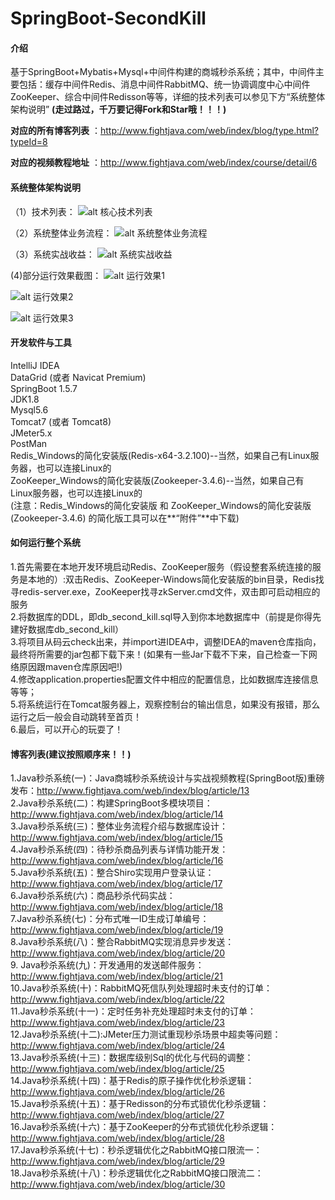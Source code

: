 # SpringBoot-SecondKill

#### 介绍
基于SpringBoot+Mybatis+Mysql+中间件构建的商城秒杀系统；其中，中间件主要包括：缓存中间件Redis、消息中间件RabbitMQ、统一协调调度中心中间件ZooKeeper、综合中间件Redisson等等，详细的技术列表可以参见下方“系统整体架构说明”
**(走过路过，千万要记得Fork和Star哦！！！)**

 **对应的所有博客列表** ：http://www.fightjava.com/web/index/blog/type.html?typeId=8    

 **对应的视频教程地址** ：http://www.fightjava.com/web/index/course/detail/6  

#### 系统整体架构说明
（1）技术列表：
![alt 核心技术列表](https://images.gitee.com/uploads/images/2019/0824/235302_1a4261d5_1442143.png)

（2）系统整体业务流程：
![alt 系统整体业务流程](https://images.gitee.com/uploads/images/2019/0824/235302_03ea97cd_1442143.png)

（3）系统实战收益：
![alt 系统实战收益](https://images.gitee.com/uploads/images/2019/0824/235302_0311e170_1442143.png)  

(4)部分运行效果截图：
![alt 运行效果1](https://images.gitee.com/uploads/images/2019/0824/235302_3a6851d7_1442143.png)    

![alt 运行效果2](https://images.gitee.com/uploads/images/2019/0824/235302_de1cfc85_1442143.png)   
 
![alt 运行效果3](https://images.gitee.com/uploads/images/2019/0824/235302_6cfca7e5_1442143.png)   
 

#### 开发软件与工具
IntelliJ IDEA  
DataGrid (或者 Navicat Premium)  
SpringBoot 1.5.7  
JDK1.8  
Mysql5.6  
Tomcat7 (或者 Tomcat8)  
JMeter5.x  
PostMan  
Redis_Windows的简化安装版(Redis-x64-3.2.100)--当然，如果自己有Linux服务器，也可以连接Linux的  
ZooKeeper_Windows的简化安装版(Zookeeper-3.4.6)--当然，如果自己有Linux服务器，也可以连接Linux的  
(注意：Redis_Windows的简化安装版 和 ZooKeeper_Windows的简化安装版(Zookeeper-3.4.6) 的简化版工具可以在**“附件”**中下载)

#### 如何运行整个系统  
1.首先需要在本地开发环境启动Redis、ZooKeeper服务（假设整套系统连接的服务是本地的）:双击Redis、ZooKeeper-Windows简化安装版的bin目录，Redis找寻redis-server.exe，ZooKeeper找寻zkServer.cmd文件，双击即可启动相应的服务     
2.将数据库的DDL，即db_second_kill.sql导入到你本地数据库中（前提是你得先建好数据库db_second_kill）     
3.将项目从码云check出来，并import进IDEA中，调整IDEA的maven仓库指向，最终将所需要的jar包都下载下来！(如果有一些Jar下载不下来，自己检查一下网络原因跟maven仓库原因吧!)    
4.修改application.properties配置文件中相应的配置信息，比如数据库连接信息等等；    
5.将系统运行在Tomcat服务器上，观察控制台的输出信息，如果没有报错，那么运行之后一般会自动跳转至首页！  
6.最后，可以开心的玩耍了！  

#### 博客列表(建议按照顺序来！！)  
1.Java秒杀系统(一)：Java商城秒杀系统设计与实战视频教程(SpringBoot版)重磅发布：http://www.fightjava.com/web/index/blog/article/13   
2.Java秒杀系统(二)：构建SpringBoot多模块项目：http://www.fightjava.com/web/index/blog/article/14    
3.Java秒杀系统(三)：整体业务流程介绍与数据库设计：http://www.fightjava.com/web/index/blog/article/15    
4.Java秒杀系统(四)：待秒杀商品列表与详情功能开发：http://www.fightjava.com/web/index/blog/article/16      
5.Java秒杀系统(五)：整合Shiro实现用户登录认证：http://www.fightjava.com/web/index/blog/article/17      
6.Java秒杀系统(六)：商品秒杀代码实战：http://www.fightjava.com/web/index/blog/article/18      
7.Java秒杀系统(七)：分布式唯一ID生成订单编号：http://www.fightjava.com/web/index/blog/article/19      
8.Java秒杀系统(八)：整合RabbitMQ实现消息异步发送：http://www.fightjava.com/web/index/blog/article/20        
9. Java秒杀系统(九)：开发通用的发送邮件服务：http://www.fightjava.com/web/index/blog/article/21         
10.Java秒杀系统(十)：RabbitMQ死信队列处理超时未支付的订单：http://www.fightjava.com/web/index/blog/article/22       
11.Java秒杀系统(十一)：定时任务补充处理超时未支付的订单：http://www.fightjava.com/web/index/blog/article/23       
12.Java秒杀系统(十二):JMeter压力测试重现秒杀场景中超卖等问题：http://www.fightjava.com/web/index/blog/article/24      
13.Java秒杀系统(十三)：数据库级别Sql的优化与代码的调整：http://www.fightjava.com/web/index/blog/article/25      
14.Java秒杀系统(十四)：基于Redis的原子操作优化秒杀逻辑：http://www.fightjava.com/web/index/blog/article/26    
15.Java秒杀系统(十五)：基于Redisson的分布式锁优化秒杀逻辑：http://www.fightjava.com/web/index/blog/article/27    
16.Java秒杀系统(十六)：基于ZooKeeper的分布式锁优化秒杀逻辑：http://www.fightjava.com/web/index/blog/article/28      
17.Java秒杀系统(十七)：秒杀逻辑优化之RabbitMQ接口限流一：http://www.fightjava.com/web/index/blog/article/29  
18.Java秒杀系统(十八)：秒杀逻辑优化之RabbitMQ接口限流二：http://www.fightjava.com/web/index/blog/article/30  
